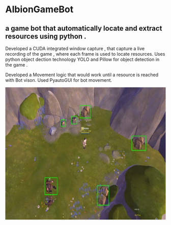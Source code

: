 # AlbionGameBot
## a game bot  that automatically locate and extract resources using python .

Developed a CUDA integrated window capture , that capture a live recording of the game , where each frame is used to locate resources.
Uses python object dection technology YOLO and Pillow for object detection in the game . 

Developed a Movement logic that would work until a resource is reached with Bot vison.
Used PyautoGUI for bot movement.

![download](https://github.com/vikrant886/AlbionGameBot/blob/main/VisionImages/bot_vision1.jpg)
